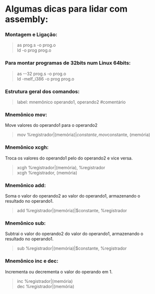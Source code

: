 # Algumas dicas para lidar com assembly:

### Montagem e Ligação:
> as prog.s -o prog.o   
> ld -o prog prog.o

### Para montar programas de 32bits num Linux 64bits:
> as --32 prog.s -o prog.o  
> ld -melf_i386 -o prog prog.o

### Estrutura geral dos comandos:
> label: mnemônico operando1, operando2 #comentário  

### Mnemônico mov:
Move valores do operando1 para o operando2  
> mov %registrador|(memória)|$constante, %registrador  
> mov %registrador|$constante, (memória)  

### Mnemônico xcgh:
Troca os valores do operando1 pelo do operando2 e vice versa.  
> xcgh %registrador|(memória), %registrador  
> xcgh %registrador, (memória)   

### Mnemônico add:
Soma o valor do operando2 ao valor do operando1, armazenando o resultado no operando1.
> add %registrador|(memória)|$constante, %registrador  

### Mnemônico sub:
Subtrai o valor do operando2 do valor do operando1, armazenando o resultado no operando1.
> sub %registrador|(memória)|$constante, %registrador  

### Mnemônico inc e dec:
Incrementa ou decrementa o valor do operando em 1.
> inc %registrador|(memória)  
> dec %registrador|(memória)   
